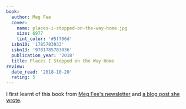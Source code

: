 ```yaml
---
book:
  author: Meg Fee
  cover:
    name: places-i-stopped-on-the-way-home.jpg
    size: 6977
    tint_color: '#5f706d'
  isbn10: '1785783033'
  isbn13: '9781785783036'
  publication_year: '2018'
  title: Places I Stopped on the Way Home
review:
  date_read: '2018-10-20'
  rating: 5
---
```


I first learnt of this book from [Meg Fee's newsletter](http://www.megfee.com/megfee/2018/3/14/3rsk88y6acek8ihbe17np64cboawd4) and [a blog post she wrote](http://www.megfee.com/megfee/2018/5/4/places-i-stopped).